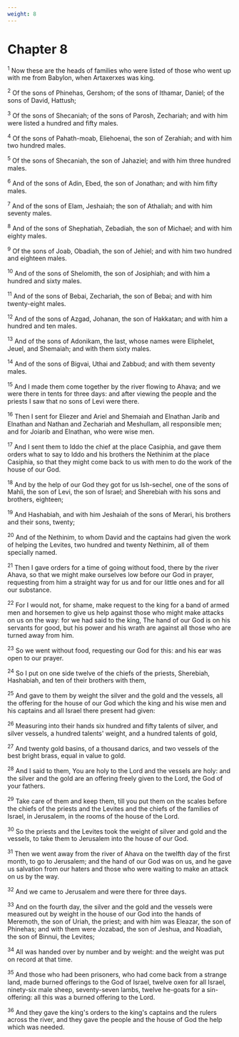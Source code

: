 ```yaml
---
weight: 8
---
```


# Chapter 8

<sup>1</sup> Now these are the heads of families who were listed of those who went up with me from Babylon, when Artaxerxes was king. 

<sup>2</sup> Of the sons of Phinehas, Gershom; of the sons of Ithamar, Daniel; of the sons of David, Hattush; 

<sup>3</sup> Of the sons of Shecaniah; of the sons of Parosh, Zechariah; and with him were listed a hundred and fifty males. 

<sup>4</sup> Of the sons of Pahath-moab, Eliehoenai, the son of Zerahiah; and with him two hundred males. 

<sup>5</sup> Of the sons of Shecaniah, the son of Jahaziel; and with him three hundred males. 

<sup>6</sup> And of the sons of Adin, Ebed, the son of Jonathan; and with him fifty males. 

<sup>7</sup> And of the sons of Elam, Jeshaiah; the son of Athaliah; and with him seventy males. 

<sup>8</sup> And of the sons of Shephatiah, Zebadiah, the son of Michael; and with him eighty males. 

<sup>9</sup> Of the sons of Joab, Obadiah, the son of Jehiel; and with him two hundred and eighteen males. 

<sup>10</sup> And of the sons of Shelomith, the son of Josiphiah; and with him a hundred and sixty males. 

<sup>11</sup> And of the sons of Bebai, Zechariah, the son of Bebai; and with him twenty-eight males. 

<sup>12</sup> And of the sons of Azgad, Johanan, the son of Hakkatan; and with him a hundred and ten males. 

<sup>13</sup> And of the sons of Adonikam, the last, whose names were Eliphelet, Jeuel, and Shemaiah; and with them sixty males. 

<sup>14</sup> And of the sons of Bigvai, Uthai and Zabbud; and with them seventy males. 

<sup>15</sup> And I made them come together by the river flowing to Ahava; and we were there in tents for three days: and after viewing the people and the priests I saw that no sons of Levi were there. 

<sup>16</sup> Then I sent for Eliezer and Ariel and Shemaiah and Elnathan Jarib and Elnathan and Nathan and Zechariah and Meshullam, all responsible men; and for Joiarib and Elnathan, who were wise men. 

<sup>17</sup> And I sent them to Iddo the chief at the place Casiphia, and gave them orders what to say to Iddo and his brothers the Nethinim at the place Casiphia, so that they might come back to us with men to do the work of the house of our God. 

<sup>18</sup> And by the help of our God they got for us Ish-sechel, one of the sons of Mahli, the son of Levi, the son of Israel; and Sherebiah with his sons and brothers, eighteen; 

<sup>19</sup> And Hashabiah, and with him Jeshaiah of the sons of Merari, his brothers and their sons, twenty; 

<sup>20</sup> And of the Nethinim, to whom David and the captains had given the work of helping the Levites, two hundred and twenty Nethinim, all of them specially named. 

<sup>21</sup> Then I gave orders for a time of going without food, there by the river Ahava, so that we might make ourselves low before our God in prayer, requesting from him a straight way for us and for our little ones and for all our substance. 

<sup>22</sup> For I would not, for shame, make request to the king for a band of armed men and horsemen to give us help against those who might make attacks on us on the way: for we had said to the king, The hand of our God is on his servants for good, but his power and his wrath are against all those who are turned away from him. 

<sup>23</sup> So we went without food, requesting our God for this: and his ear was open to our prayer. 

<sup>24</sup> So I put on one side twelve of the chiefs of the priests, Sherebiah, Hashabiah, and ten of their brothers with them, 

<sup>25</sup> And gave to them by weight the silver and the gold and the vessels, all the offering for the house of our God which the king and his wise men and his captains and all Israel there present had given: 

<sup>26</sup> Measuring into their hands six hundred and fifty talents of silver, and silver vessels, a hundred talents' weight, and a hundred talents of gold, 

<sup>27</sup> And twenty gold basins, of a thousand darics, and two vessels of the best bright brass, equal in value to gold. 

<sup>28</sup> And I said to them, You are holy to the Lord and the vessels are holy: and the silver and the gold are an offering freely given to the Lord, the God of your fathers. 

<sup>29</sup> Take care of them and keep them, till you put them on the scales before the chiefs of the priests and the Levites and the chiefs of the families of Israel, in Jerusalem, in the rooms of the house of the Lord. 

<sup>30</sup> So the priests and the Levites took the weight of silver and gold and the vessels, to take them to Jerusalem into the house of our God. 

<sup>31</sup> Then we went away from the river of Ahava on the twelfth day of the first month, to go to Jerusalem; and the hand of our God was on us, and he gave us salvation from our haters and those who were waiting to make an attack on us by the way. 

<sup>32</sup> And we came to Jerusalem and were there for three days. 

<sup>33</sup> And on the fourth day, the silver and the gold and the vessels were measured out by weight in the house of our God into the hands of Meremoth, the son of Uriah, the priest; and with him was Eleazar, the son of Phinehas; and with them were Jozabad, the son of Jeshua, and Noadiah, the son of Binnui, the Levites; 

<sup>34</sup> All was handed over by number and by weight: and the weight was put on record at that time. 

<sup>35</sup> And those who had been prisoners, who had come back from a strange land, made burned offerings to the God of Israel, twelve oxen for all Israel, ninety-six male sheep, seventy-seven lambs, twelve he-goats for a sin-offering: all this was a burned offering to the Lord. 

<sup>36</sup> And they gave the king's orders to the king's captains and the rulers across the river, and they gave the people and the house of God the help which was needed. 


